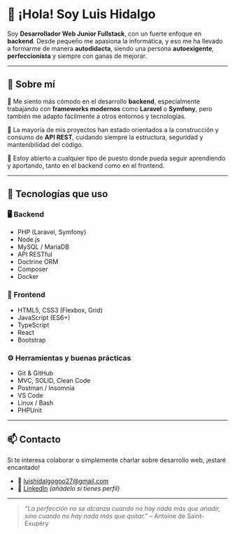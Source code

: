 # 👋 ¡Hola! Soy Luis Hidalgo

Soy **Desarrollador Web Junior Fullstack**, con un fuerte enfoque en **backend**. Desde pequeño me apasiona la informática, y eso me ha llevado a formarme de manera **autodidacta**, siendo una persona **autoexigente**, **perfeccionista** y siempre con ganas de mejorar.

---

## 💼 Sobre mí

🔧 Me siento más cómodo en el desarrollo **backend**, especialmente trabajando con **frameworks modernos** como **Laravel** o **Symfony**, pero también me adapto fácilmente a otros entornos y tecnologías.

🔌 La mayoría de mis proyectos han estado orientados a la construcción y consumo de **API REST**, cuidando siempre la estructura, seguridad y mantenibilidad del código.

🚀 Estoy abierto a cualquier tipo de puesto donde pueda seguir aprendiendo y aportando, tanto en el backend como en el frontend.

---

## 🧰 Tecnologías que uso

### 🖥️ Backend
- PHP (Laravel, Symfony)
- Node.js
- MySQL / MariaDB
- API RESTful
- Doctrine ORM
- Composer
- Docker

### 🎨 Frontend
- HTML5, CSS3 (Flexbox, Grid)
- JavaScript (ES6+)
- TypeScript
- React
- Bootstrap

### ⚙️ Herramientas y buenas prácticas
- Git & GitHub
- MVC, SOLID, Clean Code
- Postman / Insomnia
- VS Code
- Linux / Bash
- PHPUnit

---

## 📫 Contacto

Si te interesa colaborar o simplemente charlar sobre desarrollo web, ¡estaré encantado!

- 📧 luishidalgogoo27@gmail.com
- 💼 [LinkedIn](https://www.linkedin.com/) *(añádelo si tienes perfil)*

---

> *“La perfección no se alcanza cuando no hay nada más que añadir, sino cuando no hay nada más que quitar.”* – Antoine de Saint-Exupéry

<!--
**luishidalgoo27/luishidalgoo27** is a ✨ _special_ ✨ repository because its `README.md` (this file) appears on your GitHub profile.

Here are some ideas to get you started:

- 🔭 I’m currently working on ...
- 🌱 I’m currently learning ...
- 👯 I’m looking to collaborate on ...
- 🤔 I’m looking for help with ...
- 💬 Ask me about ...
- 📫 How to reach me: ...
- 😄 Pronouns: ...
- ⚡ Fun fact: ...
-->
